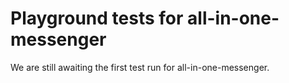 # Playground tests for all-in-one-messenger
We are still awaiting the first test run for all-in-one-messenger.
